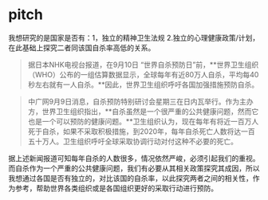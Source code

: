 # pitch
我想研究的是国家是否有：1，独立的精神卫生法规 2.独立的心理健康政策/计划，在此基础上探究二者同该国自杀率高低的关系。

>据日本NHK电视台报道，在9月10日 “世界自杀预防日”前，**世界卫生组织（WHO）公布的一组估算数据显示，全球每年有近80万人自杀，平均每40秒左右就有一人自杀。**因此，世界卫生组织呼吁各国加强措施预防自杀。

>中广网9月9日消息，自杀预防特别研讨会星期三在日内瓦举行。作为主办方，世界卫生组织指出，**自杀虽然是一个很严重的公共健康问题，然而它也是一个可以预防的健康问题。**卫生组织认为，现在每年有将近一百万人死于自杀，如果不采取积极措施，到2020年，每年自杀死亡人数将达一百五十万人。卫生组织呼吁全球采取协调行动对付这种不必要的死亡。

据上述新闻报道可知每年自杀的人数很多，情况依然严峻，必须引起我们的重视。而自杀作为一个严重的公共健康问题，我们有必要从其相关政策探究其成因，所以我想通过各国是否有独立的，对比该国的自杀率，以此探究两者之间的相关性，作为参考，帮助世界各类组织或是各国组织更好的采取行动进行预防。
